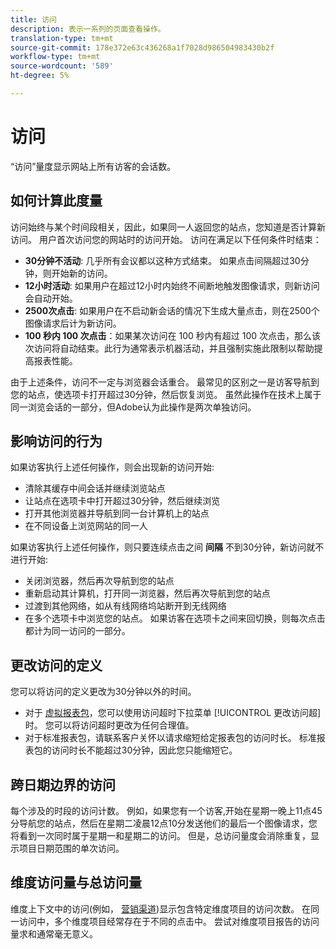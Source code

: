 ```yaml
---
title: 访问
description: 表示一系列的页面查看操作。
translation-type: tm+mt
source-git-commit: 178e372e63c436268a1f7028d986504983430b2f
workflow-type: tm+mt
source-wordcount: '589'
ht-degree: 5%

---
```



# 访问

“访问”量度显示网站上所有访客的会话数。

## 如何计算此度量

访问始终与某个时间段相关，因此，如果同一人返回您的站点，您知道是否计算新访问。 用户首次访问您的网站时的访问开始。 访问在满足以下任何条件时结束：

* **30分钟不活动**: 几乎所有会议都以这种方式结束。 如果点击间隔超过30分钟，则开始新的访问。
* **12小时活动**: 如果用户在超过12小时内始终不间断地触发图像请求，则新访问会自动开始。
* **2500次点击**: 如果用户在不启动新会话的情况下生成大量点击，则在2500个图像请求后计为新访问。
* **100 秒内 100 次点击**：如果某次访问在 100 秒内有超过 100 次点击，那么该次访问将自动结束。此行为通常表示机器活动，并且强制实施此限制以帮助提高报表性能。

由于上述条件，访问不一定与浏览器会话重合。 最常见的区别之一是访客导航到您的站点，使选项卡打开超过30分钟，然后恢复浏览。 虽然此操作在技术上属于同一浏览会话的一部分，但Adobe认为此操作是两次单独访问。

## 影响访问的行为

如果访客执行上述任何操作，则会出现新的访问开始:

* 清除其缓存中间会话并继续浏览站点
* 让站点在选项卡中打开超过30分钟，然后继续浏览
* 打开其他浏览器并导航到同一台计算机上的站点
* 在不同设备上浏览网站的同一人

如果访客执行上述任何操作，则只要连续点击之间 **间隔** 不到30分钟，新访问就不进行开始:

* 关闭浏览器，然后再次导航到您的站点
* 重新启动其计算机，打开同一浏览器，然后再次导航到您的站点
* 过渡到其他网络，如从有线网络坞站断开到无线网络
* 在多个选项卡中浏览您的站点。 如果访客在选项卡之间来回切换，则每次点击都计为同一访问的一部分。

## 更改访问的定义

您可以将访问的定义更改为30分钟以外的时间。

* 对于 [虚拟报表包](../vrs/vrs-about.md)，您可以使用访问超时下拉菜单 [!UICONTROL 更改访问超] 时。 您可以将访问超时更改为任何合理值。
* 对于标准报表包，请联系客户关怀以请求缩短给定报表包的访问时长。 标准报表包的访问时长不能超过30分钟，因此您只能缩短它。

## 跨日期边界的访问

每个涉及的时段的访问计数。 例如，如果您有一个访客,开始在星期一晚上11点45分导航您的站点，然后在星期二凌晨12点10分发送他们的最后一个图像请求，您将看到一次同时属于星期一和星期二的访问。 但是，总访问量度会消除重复，显示项目日期范围的单次访问。

## 维度访问量与总访问量

维度上下文中的访问(例如， [营销渠道](../dimensions/marketing-channel.md))显示包含特定维度项目的访问次数。 在同一访问中，多个维度项目经常存在于不同的点击中。 尝试对维度项目报告的访问量求和通常毫无意义。
